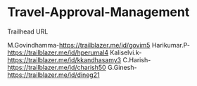 # Travel-Approval-Management

Trailhead URL

M.Govindhamma-https://trailblazer.me/id/govim5
Harikumar.P-https://trailblazer.me/id/hperumal4
Kaliselvi.k-https://trailblazer.me/id/kkandhasamy3
C.Harish-https://trailblazer.me/id/charish50
 G.Ginesh-https://trailblazer.me/id/dineg21
